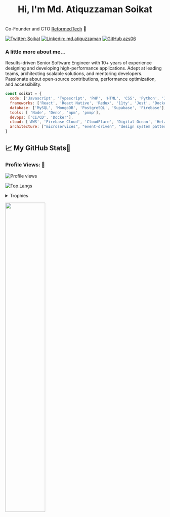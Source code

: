 <h1 align="center">Hi, I'm Md. Atiquzzaman Soikat </h1>

</br>Co-Founder and CTO <a href="https://www.reformedtech.org">ReformedTech</a> 🚀 
</p>

[![Twitter: Soikat](https://img.shields.io/twitter/follow/soikat?style=social)](https://twitter.com/soikat)
[![Linkedin: md.atiquzzaman](https://img.shields.io/badge/-Md.Atiquzzaman-blue?style=flat-square&logo=Linkedin&logoColor=white&link=https://www.linkedin.com/in/md.atiquzzaman/)](https://www.linkedin.com/in/md.atiquzzaman/)
[![GitHub azs06](https://img.shields.io/github/followers/azs06?label=follow&style=social)](https://github.com/azs06)


### A little more about me...  

Results-driven Senior Software Engineer with 10+ years of experience designing and developing high-performance applications. Adept at leading teams, architecting scalable solutions, and mentoring developers. Passionate about open-source contributions, performance optimization, and accessibility.

```javascript
const soikat = {
  code: ['Javascript', 'Typescript', 'PHP', 'HTML', 'CSS', 'Python', 'Java', 'Go'],
  frameworks: ['React', 'React Native', 'Redux', '11ty', 'Jest', 'Docker', 'Svelte', 'Express.js', 'Django', 'Laravel'],
  database: ['MySQL', 'MongoDB', 'PostgreSQL', 'Supabase', 'Firebase'],
  tools: [ 'Node', 'Deno', 'npm', 'pnmp'],
  devops: ['CI/CD', 'Docker'],
  cloud: ['AWS', 'Firebase Cloud', 'CloudFlare', 'Digital Ocean', 'Hetzner']
  architecture: ["microservices", "event-driven", "design system pattern", "jamstack"],
}
```

## &#x1f4c8; My GitHub Stats🎯
 
<h3 align="left">Profile Views: 🧐</h3>
  
![Profile views](https://komarev.com/ghpvc/?username=azs06)

[![Top Langs](https://github-readme-stats.vercel.app/api/top-langs/?username=azs06&theme=chartreuse-dark)](https://github.com/anuraghazra/github-readme-stats)
  
  
<details><summary>Trophies</summary>
<p align="left">
<img width=900 src="https://github-profile-trophy.vercel.app/?username=azs06&column=7&theme=gruvbox&no-frame=true"/>
</details>
  

<p align="left">
  <img width="50%" src="https://github-streak.soikathome.xyz/streak/azs06?" />
</p> 
